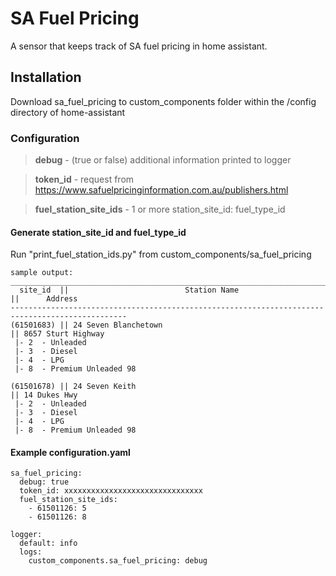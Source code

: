 # SA Fuel Pricing

A sensor that keeps track of SA fuel pricing in home assistant.

## Installation
Download sa_fuel_pricing to custom_components folder within the /config directory of home-assistant

### Configuration
> **debug**  - (true or false) additional information printed to logger

> **token_id** - request from https://www.safuelpricinginformation.com.au/publishers.html

> **fuel_station_site_ids** - 1 or more station_site_id: fuel_type_id

#### Generate station_site_id and fuel_type_id
Run "print_fuel_station_ids.py" from custom_components/sa_fuel_pricing
   
    sample output:
    ________________________________________________________________________________________________
      site_id  ||                          Station Name                        ||      Address      
    ------------------------------------------------------------------------------------------------
    (61501683) || 24 Seven Blanchetown                                         || 8657 Sturt Highway
     |- 2  - Unleaded
     |- 3  - Diesel
     |- 4  - LPG
     |- 8  - Premium Unleaded 98
    
    (61501678) || 24 Seven Keith                                               || 14 Dukes Hwy
     |- 2  - Unleaded
     |- 3  - Diesel
     |- 4  - LPG
     |- 8  - Premium Unleaded 98
    
#### Example configuration.yaml

    sa_fuel_pricing:
      debug: true
      token_id: xxxxxxxxxxxxxxxxxxxxxxxxxxxxxxx
      fuel_station_site_ids:
        - 61501126: 5
        - 61501126: 8

    logger:
      default: info
      logs:
        custom_components.sa_fuel_pricing: debug
